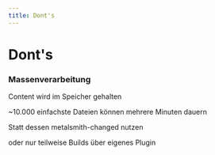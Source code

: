```yaml
---
title: Dont's
---
```


# Dont's

### Massenverarbeitung

<!-- slide:start -->
Content wird im Speicher gehalten

~10.000 einfachste Dateien können mehrere Minuten dauern
<!-- slide:end -->

<!-- slide:start -->
Statt dessen metalsmith-changed nutzen

oder nur teilweise Builds über eigenes Plugin
<!-- slide:end -->
